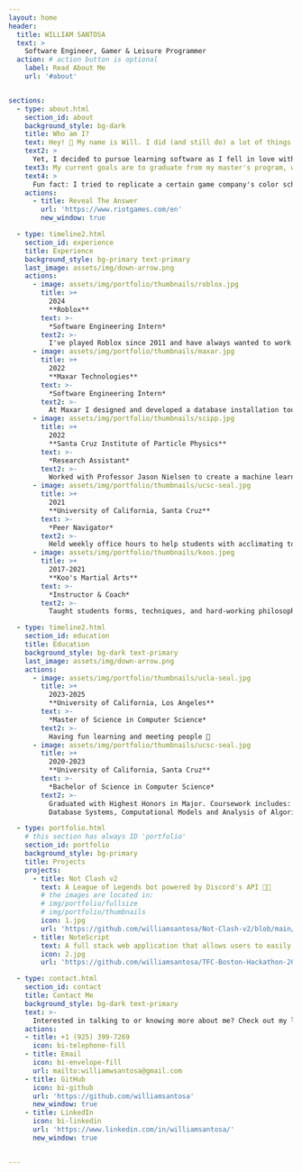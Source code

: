 ```yaml
---
layout: home
header:
  title: WILLIAM SANTOSA
  text: >
    Software Engineer, Gamer & Leisure Programmer
  action: # action button is optional
    label: Read About Me
    url: '#about'


sections:
  - type: about.html
    section_id: about
    background_style: bg-dark
    title: Who am I?
    text: Hey! 👋 My name is Will. I did (and still do) a lot of things. I sang tenor in choir, practiced martial arts, played video games, went on hikes, wrote stories, dreamt of goofy, illogical inventions, and much more. 
    text2: >
      Yet, I decided to pursue learning software as I fell in love with solving problems and continuously learning new things. That, coupled with my lifelong vision of inspiring and making people happy through my work, has led me to wanting to master my craft.
    text3: My current goals are to graduate from my master's program, work as a software engineer at a game company, and to build something that entices me to wake up in morning.
    text4: >
      Fun fact: I tried to replicate a certain game company's color scheme and design on my website. Can you guess what who it is? 👊
    actions:
      - title: Reveal The Answer
        url: 'https://www.riotgames.com/en'
        new_window: true

  - type: timeline2.html
    section_id: experience
    title: Experience
    background_style: bg-primary text-primary
    last_image: assets/img/down-arrow.png
    actions:
      - image: assets/img/portfolio/thumbnails/roblox.jpg
        title: >+
          2024
          **Roblox**
        text: >-
          *Software Engineering Intern*
        text2: >-
          I've played Roblox since 2011 and have always wanted to work with them! Excited for this upcoming summer! ٩(^ᗜ^ )و
      - image: assets/img/portfolio/thumbnails/maxar.jpg
        title: >+
          2022
          **Maxar Technologies**
        text: >-
          *Software Engineering Intern*
        text2: >-
          At Maxar I designed and developed a database installation tool for the new Intelsat satellites launched by SpaceX 🚀. Automated and optimized weekly database installations of telemetry data. Learned about CI/CD, Agile, pull requests, code reviews, and unit/manual testing.
      - image: assets/img/portfolio/thumbnails/scipp.jpg
        title: >+
          2022
          **Santa Cruz Institute of Particle Physics**
        text: >-
          *Research Assistant*
        text2: >-
          Worked with Professor Jason Nielsen to create a machine learning program with neural networks that identifies factors correlating to the formation of the Higgs Boson with an approximately 80% validation accuracy from sample size of 200,000+ events.
      - image: assets/img/portfolio/thumbnails/ucsc-seal.jpg
        title: >+
          2021
          **University of California, Santa Cruz**
        text: >-
          *Peer Navigator*
        text2: >-
          Held weekly office hours to help students with acclimating to university and homework. Graded and gave feedback to 50+ students from pool of 200+ weekly. Planned and supervised university affiliated events.
      - image: assets/img/portfolio/thumbnails/koos.jpeg
        title: >+
          2017-2021
          **Koo's Martial Arts**
        text: >-
          *Instructor & Coach*
        text2: >-
          Taught students forms, techniques, and hard-working philosophy of Taekwondo. 🥋 Supervised and coached students at tournaments and events.

  - type: timeline2.html
    section_id: education
    title: Education
    background_style: bg-dark text-primary
    last_image: assets/img/down-arrow.png
    actions:
      - image: assets/img/portfolio/thumbnails/ucla-seal.jpg
        title: >+
          2023-2025
          **University of California, Los Angeles**
        text: >-
          *Master of Science in Computer Science*
        text2: >-
          Having fun learning and meeting people 🙂
      - image: assets/img/portfolio/thumbnails/ucsc-seal.jpg
        title: >+
          2020-2023
          **University of California, Santa Cruz**
        text: >-
          *Bachelor of Science in Computer Science*
        text2: >-
          Graduated with Highest Honors in Major. Coursework includes: 
          Database Systems, Computational Models and Analysis of Algorithms, Principles of Computer System Design, Computer Architecture, and Computer Graphics.

  - type: portfolio.html
    # this section has always ID 'portfolio'
    section_id: portfolio
    background_style: bg-primary
    title: Projects
    projects:
      - title: Not Clash v2
        text: A League of Legends bot powered by Discord's API 🤖💥
        # the images are located in:
        # img/portfolio/fullsize
        # img/portfolio/thumbnails
        icon: 1.jpg
        url: 'https://github.com/williamsantosa/Not-Clash-v2/blob/main/'
      - title: NoteScript
        text: A full stack web application that allows users to easily generate notes for transcripts 🖊️
        icon: 2.jpg
        url: 'https://github.com/williamsantosa/TFC-Boston-Hackathon-2023'

  - type: contact.html
    section_id: contact
    title: Contact Me
    background_style: bg-dark text-primary
    text: >-
      Interested in talking to or knowing more about me? Check out my links down below!
    actions:
    - title: +1 (925) 399-7269
      icon: bi-telephone-fill
    - title: Email
      icon: bi-envelope-fill
      url: mailto:williamwsantosa@gmail.com
    - title: GitHub
      icon: bi-github
      url: 'https://github.com/williamsantosa'
      new_window: true
    - title: LinkedIn
      icon: bi-linkedin
      url: 'https://www.linkedin.com/in/williamsantosa/'
      new_window: true


---
```


